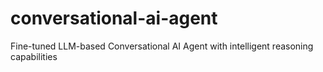 # conversational-ai-agent
Fine-tuned LLM-based Conversational AI Agent with intelligent reasoning capabilities
